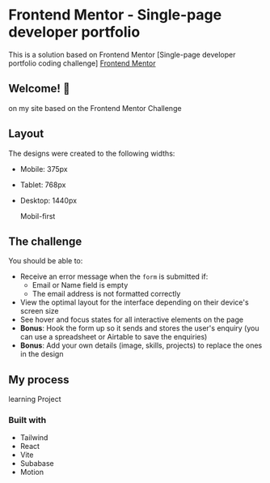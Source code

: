 # Frontend Mentor - Single-page developer portfolio

This is a solution based on Frontend Mentor [Single-page developer portfolio coding challenge] [Frontend Mentor](https://www.frontendmentor.io)

## Welcome! 👋

on my site based on the Frontend Mentor Challenge

## Layout

The designs were created to the following widths:

- Mobile: 375px
- Tablet: 768px
- Desktop: 1440px

  Mobil-first

## The challenge

You should be able to:

- Receive an error message when the `form` is submitted if:
  - Email or Name field is empty
  - The email address is not formatted correctly
- View the optimal layout for the interface depending on their device's screen size
- See hover and focus states for all interactive elements on the page
- **Bonus**: Hook the form up so it sends and stores the user's enquiry (you can use a spreadsheet or Airtable to save the enquiries)
- **Bonus**: Add your own details (image, skills, projects) to replace the ones in the design

## My process

learning Project

### Built with

- Tailwind
- React
- Vite
- Subabase
- Motion
